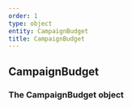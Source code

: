 ```yaml
---
order: 1
type: object
entity: CampaignBudget 
title: CampaignBudget 
---
```


## CampaignBudget 
### The CampaignBudget object

